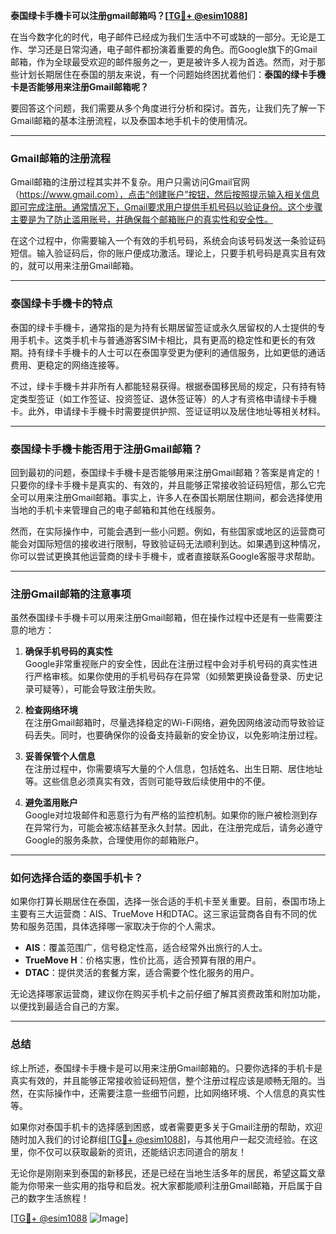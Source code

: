 **泰国绿卡手機卡可以注册gmail邮箱吗？[[TG💪+ @esim1088](https://t.me/s/esim1088)]**

在当今数字化的时代，电子邮件已经成为我们生活中不可或缺的一部分。无论是工作、学习还是日常沟通，电子邮件都扮演着重要的角色。而Google旗下的Gmail邮箱，作为全球最受欢迎的邮件服务之一，更是被许多人视为首选。然而，对于那些计划长期居住在泰国的朋友来说，有一个问题始终困扰着他们：**泰国的绿卡手機卡是否能够用来注册Gmail邮箱呢？**

要回答这个问题，我们需要从多个角度进行分析和探讨。首先，让我们先了解一下Gmail邮箱的基本注册流程，以及泰国本地手机卡的使用情况。

---

### Gmail邮箱的注册流程

Gmail邮箱的注册过程其实并不复杂。用户只需访问Gmail官网（https://www.gmail.com），点击“创建账户”按钮，然后按照提示输入相关信息即可完成注册。通常情况下，Gmail要求用户提供手机号码以验证身份。这个步骤主要是为了防止滥用账号，并确保每个邮箱账户的真实性和安全性。

在这个过程中，你需要输入一个有效的手机号码，系统会向该号码发送一条验证码短信。输入验证码后，你的账户便成功激活。理论上，只要手机号码是真实且有效的，就可以用来注册Gmail邮箱。

---

### 泰国绿卡手機卡的特点

泰国的绿卡手機卡，通常指的是为持有长期居留签证或永久居留权的人士提供的专用手机卡。这类手机卡与普通游客SIM卡相比，具有更高的稳定性和更长的有效期。持有绿卡手機卡的人士可以在泰国享受更为便利的通信服务，比如更低的通话费用、更稳定的网络连接等。

不过，绿卡手機卡并非所有人都能轻易获得。根据泰国移民局的规定，只有持有特定类型签证（如工作签证、投资签证、退休签证等）的人才有资格申请绿卡手機卡。此外，申请绿卡手機卡时需要提供护照、签证证明以及居住地址等相关材料。

---

### 泰国绿卡手機卡能否用于注册Gmail邮箱？

回到最初的问题，泰国绿卡手機卡是否能够用来注册Gmail邮箱？答案是肯定的！只要你的绿卡手機卡是真实的、有效的，并且能够正常接收验证码短信，那么它完全可以用来注册Gmail邮箱。事实上，许多人在泰国长期居住期间，都会选择使用当地的手机卡来管理自己的电子邮箱和其他在线服务。

然而，在实际操作中，可能会遇到一些小问题。例如，有些国家或地区的运营商可能会对国际短信的接收进行限制，导致验证码无法顺利到达。如果遇到这种情况，你可以尝试更换其他运营商的绿卡手機卡，或者直接联系Google客服寻求帮助。

---

### 注册Gmail邮箱的注意事项

虽然泰国绿卡手機卡可以用来注册Gmail邮箱，但在操作过程中还是有一些需要注意的地方：

1. **确保手机号码的真实性**  
   Google非常重视账户的安全性，因此在注册过程中会对手机号码的真实性进行严格审核。如果你使用的手机号码存在异常（如频繁更换设备登录、历史记录可疑等），可能会导致注册失败。

2. **检查网络环境**  
   在注册Gmail邮箱时，尽量选择稳定的Wi-Fi网络，避免因网络波动而导致验证码丢失。同时，也要确保你的设备支持最新的安全协议，以免影响注册过程。

3. **妥善保管个人信息**  
   在注册过程中，你需要填写大量的个人信息，包括姓名、出生日期、居住地址等。这些信息必须真实有效，否则可能导致后续使用中的不便。

4. **避免滥用账户**  
   Google对垃圾邮件和恶意行为有严格的监控机制。如果你的账户被检测到存在异常行为，可能会被冻结甚至永久封禁。因此，在注册完成后，请务必遵守Google的服务条款，合理使用你的邮箱账户。

---

### 如何选择合适的泰国手机卡？

如果你打算长期居住在泰国，选择一张合适的手机卡至关重要。目前，泰国市场上主要有三大运营商：AIS、TrueMove H和DTAC。这三家运营商各自有不同的优势和服务范围，具体选择哪一家取决于你的个人需求。

- **AIS**：覆盖范围广，信号稳定性高，适合经常外出旅行的人士。
- **TrueMove H**：价格实惠，性价比高，适合预算有限的用户。
- **DTAC**：提供灵活的套餐方案，适合需要个性化服务的用户。

无论选择哪家运营商，建议你在购买手机卡之前仔细了解其资费政策和附加功能，以便找到最适合自己的方案。

---

### 总结

综上所述，泰国绿卡手機卡是可以用来注册Gmail邮箱的。只要你选择的手机卡是真实有效的，并且能够正常接收验证码短信，整个注册过程应该是顺畅无阻的。当然，在实际操作中，还需要注意一些细节问题，比如网络环境、个人信息的真实性等。

如果你对泰国手机卡的选择感到困惑，或者需要更多关于Gmail注册的帮助，欢迎随时加入我们的讨论群组[[TG💪+ @esim1088](https://t.me/s/esim1088)]，与其他用户一起交流经验。在这里，你不仅可以获取最新的资讯，还能结识志同道合的朋友！

无论你是刚刚来到泰国的新移民，还是已经在当地生活多年的居民，希望这篇文章能为你带来一些实用的指导和启发。祝大家都能顺利注册Gmail邮箱，开启属于自己的数字生活旅程！

[[TG💪+ @esim1088](https://t.me/s/esim1088) ![Image](https://i.postimg.cc/4NQfJmqS/Snipaste-2025-05-13-00-14-12.png)]
